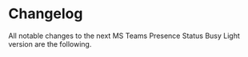 # Changelog

All notable changes to the next MS Teams Presence Status Busy Light version are the following.

<!-- generated automatically by git-cliff  -->
